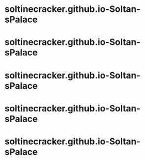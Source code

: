 # soltinecracker.github.io-Soltan-sPalace
# soltinecracker.github.io-Soltan-sPalace
# soltinecracker.github.io-Soltan-sPalace
# soltinecracker.github.io-Soltan-sPalace
# soltinecracker.github.io-Soltan-sPalace
